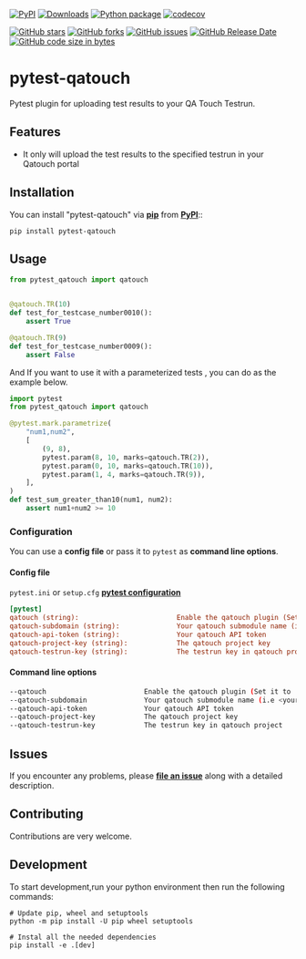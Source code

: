 [![PyPI](https://img.shields.io/pypi/v/pytest-qatouch?color=blue&label=version&logo=python&logoColor=blue)](https://pypi.org/project/pytest-qatouch/) [![Downloads](https://static.pepy.tech/personalized-badge/pytest-qatouch?period=total&units=international_system&left_color=grey&right_color=blue&left_text=downloads)](https://pepy.tech/project/pytest-qatouch) [![Python package](https://github.com/MohamedRaslan/pytest-qatouch/actions/workflows/pyplugin-test.yml/badge.svg?branch=main)](https://github.com/MohamedRaslan/pytest-qatouch/actions/workflows/pyplugin-test.yml) [![codecov](https://codecov.io/gh/MohamedRaslan/pytest-qatouch/branch/main/graph/badge.svg?token=SD4WWNE48S)](https://codecov.io/gh/MohamedRaslan/pytest-qatouch)

[![GitHub stars](https://img.shields.io/github/stars/MohamedRaslan/pytest-qatouch)](https://github.com/MohamedRaslan/pytest-qatouch/stargazers) [![GitHub forks](https://img.shields.io/github/forks/MohamedRaslan/pytest-qatouch)](https://github.com/MohamedRaslan/pytest-qatouch/network) [![GitHub issues](https://img.shields.io/github/issues/MohamedRaslan/pytest-qatouch)](https://github.com/MohamedRaslan/pytest-qatouch/issues) [![GitHub Release Date](https://img.shields.io/github/release-date/mohamedraslan/pytest-qatouch)](https://github.com/MohamedRaslan/pytest-qatouch/releases) [![GitHub code size in bytes](https://img.shields.io/github/languages/code-size/mohamedraslan/pytest-qatouch)](https://github.com/MohamedRaslan/pytest-qatouch)

# pytest-qatouch

Pytest plugin for uploading test results to your QA Touch Testrun.

## Features

- It only will upload the test results to the specified testrun in your Qatouch portal

## Installation

You can install "pytest-qatouch" via **[pip](https://pypi.org/project/pip/)** from **[PyPI](https://pypi.org/project/pytest-qatouch/)**::

```shell
pip install pytest-qatouch
```

## Usage

```python
from pytest_qatouch import qatouch


@qatouch.TR(10)
def test_for_testcase_number0010():
    assert True

@qatouch.TR(9)
def test_for_testcase_number0009():
    assert False
```

And If you want to use it with a parameterized tests , you can do as the example below.

```python
import pytest
from pytest_qatouch import qatouch

@pytest.mark.parametrize(
    "num1,num2",
    [
        (9, 8),
        pytest.param(8, 10, marks=qatouch.TR(2)),
        pytest.param(0, 10, marks=qatouch.TR(10)),
        pytest.param(1, 4, marks=qatouch.TR(9)),
    ],
)
def test_sum_greater_than10(num1, num2):
    assert num1+num2 >= 10
```

### Configuration

You can use a **config file** or pass it to `pytest` as **command line options**.

#### Config file

`pytest.ini` or `setup.cfg` **[pytest configuration](https://docs.pytest.org/en/latest/customize.html)**

```ini
[pytest]
qatouch (string):                        Enable the qatouch plugin (Set it to 'True' to enable it)
qatouch-subdomain (string):              Your qatouch submodule name (i.e <your_subdomain>.qatouch.com)
qatouch-api-token (string):              Your qatouch API token
qatouch-project-key (string):            The qatouch project key
qatouch-testrun-key (string):            The testrun key in qatouch project
```

#### Command line options

```bash
--qatouch                        Enable the qatouch plugin (Set it to 'True' to enable it)
--qatouch-subdomain              Your qatouch submodule name (i.e <your_subdomain>.qatouch.com)
--qatouch-api-token              Your qatouch API token
--qatouch-project-key            The qatouch project key
--qatouch-testrun-key            The testrun key in qatouch project
```

## Issues

If you encounter any problems, please **[file an issue](https://github.com/MohamedRaslan/pytest-qatouch/issues)** along with a detailed description.

## Contributing

Contributions are very welcome.

## Development

To start development,run your python environment then run the following commands:

```shell
# Update pip, wheel and setuptools
python -m pip install -U pip wheel setuptools

# Instal all the needed dependencies
pip install -e .[dev]
```
